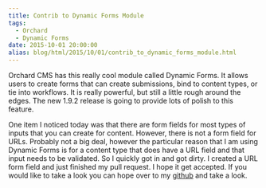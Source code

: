 ```yaml
---
title: Contrib to Dynamic Forms Module
tags:
  - Orchard
  - Dynamic Forms
date: 2015-10-01 20:00:00
alias: blog/html/2015/10/01/contrib_to_dynamic_forms_module.html
---
```


Orchard CMS has this really cool module called Dynamic Forms.  It allows users
to create forms that can create submissions, bind to content types, or tie into
workflows. It is really powerful, but still a little rough around the edges. The
new 1.9.2 release is going to provide lots of polish to this feature.

One item I noticed today was that there are form fields for most types of inputs
that you can create for content.  However, there is not a form field for URLs.
Probably not a big deal, however the particular reason that I am using Dynamic
Forms is for a content type that does have a URL field and that input needs to
be validated. So I quickly got in and got dirty. I created a URL form field and
just finished my pull request.  I hope it get accepted. If you would like to
take a look you can hope over to my [github](https://github.com/phillipsj) and take a look.